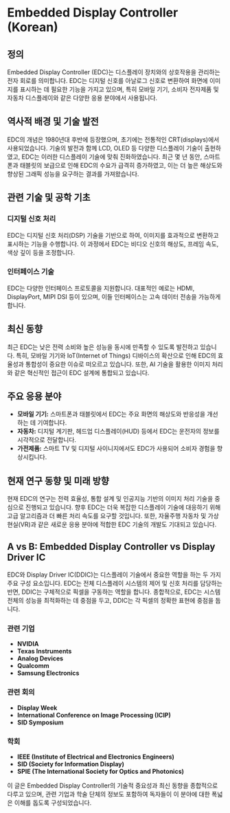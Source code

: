 # Embedded Display Controller (Korean)

## 정의
Embedded Display Controller (EDC)는 디스플레이 장치와의 상호작용을 관리하는 전자 회로를 의미합니다. EDC는 디지털 신호를 아날로그 신호로 변환하여 화면에 이미지를 표시하는 데 필요한 기능을 가지고 있으며, 특히 모바일 기기, 소비자 전자제품 및 자동차 디스플레이와 같은 다양한 응용 분야에서 사용됩니다.

## 역사적 배경 및 기술 발전
EDC의 개념은 1980년대 후반에 등장했으며, 초기에는 전통적인 CRT(displays)에서 사용되었습니다. 기술의 발전과 함께 LCD, OLED 등 다양한 디스플레이 기술이 출현하였고, EDC는 이러한 디스플레이 기술에 맞춰 진화하였습니다. 최근 몇 년 동안, 스마트폰과 태블릿의 보급으로 인해 EDC의 수요가 급격히 증가하였고, 이는 더 높은 해상도와 향상된 그래픽 성능을 요구하는 결과를 가져왔습니다.

## 관련 기술 및 공학 기초
### 디지털 신호 처리
EDC는 디지털 신호 처리(DSP) 기술을 기반으로 하여, 이미지를 효과적으로 변환하고 표시하는 기능을 수행합니다. 이 과정에서 EDC는 비디오 신호의 해상도, 프레임 속도, 색상 깊이 등을 조정합니다.

### 인터페이스 기술
EDC는 다양한 인터페이스 프로토콜을 지원합니다. 대표적인 예로는 HDMI, DisplayPort, MIPI DSI 등이 있으며, 이들 인터페이스는 고속 데이터 전송을 가능하게 합니다.

## 최신 동향
최근 EDC는 낮은 전력 소비와 높은 성능을 동시에 만족할 수 있도록 발전하고 있습니다. 특히, 모바일 기기와 IoT(Internet of Things) 디바이스의 확산으로 인해 EDC의 효율성과 통합성이 중요한 이슈로 떠오르고 있습니다. 또한, AI 기술을 활용한 이미지 처리와 같은 혁신적인 접근이 EDC 설계에 통합되고 있습니다.

## 주요 응용 분야
- **모바일 기기:** 스마트폰과 태블릿에서 EDC는 주요 화면의 해상도와 반응성을 개선하는 데 기여합니다.
- **자동차:** 디지털 계기판, 헤드업 디스플레이(HUD) 등에서 EDC는 운전자의 정보를 시각적으로 전달합니다.
- **가전제품:** 스마트 TV 및 디지털 사이니지에서도 EDC가 사용되어 소비자 경험을 향상시킵니다.

## 현재 연구 동향 및 미래 방향
현재 EDC의 연구는 전력 효율성, 통합 설계 및 인공지능 기반의 이미지 처리 기술을 중심으로 진행되고 있습니다. 향후 EDC는 더욱 복잡한 디스플레이 기술에 대응하기 위해 고급 알고리즘과 더 빠른 처리 속도를 요구할 것입니다. 또한, 자율주행 자동차 및 가상 현실(VR)과 같은 새로운 응용 분야에 적합한 EDC 기술의 개발도 기대되고 있습니다.

## A vs B: Embedded Display Controller vs Display Driver IC
EDC와 Display Driver IC(DDIC)는 디스플레이 기술에서 중요한 역할을 하는 두 가지 주요 구성 요소입니다. EDC는 전체 디스플레이 시스템의 제어 및 신호 처리를 담당하는 반면, DDIC는 구체적으로 픽셀을 구동하는 역할을 합니다. 종합적으로, EDC는 시스템 전체의 성능을 최적화하는 데 중점을 두고, DDIC는 각 픽셀의 정확한 표현에 중점을 둡니다.

### 관련 기업
- **NVIDIA**
- **Texas Instruments**
- **Analog Devices**
- **Qualcomm**
- **Samsung Electronics**

### 관련 회의
- **Display Week**
- **International Conference on Image Processing (ICIP)**
- **SID Symposium**

### 학회
- **IEEE (Institute of Electrical and Electronics Engineers)**
- **SID (Society for Information Display)**
- **SPIE (The International Society for Optics and Photonics)**

이 글은 Embedded Display Controller의 기술적 중요성과 최신 동향을 종합적으로 다루고 있으며, 관련 기업과 학술 단체의 정보도 포함하여 독자들이 이 분야에 대한 폭넓은 이해를 돕도록 구성되었습니다.